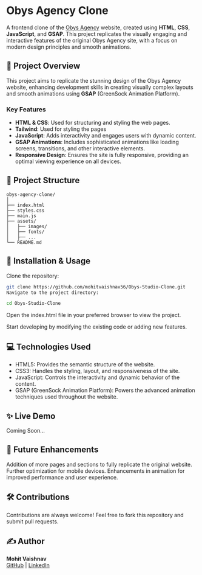 # Obys Agency Clone

A frontend clone of the [Obys Agency](https://obys.agency) website, created using **HTML**, **CSS**, **JavaScript**, and **GSAP**. This project replicates the visually engaging and interactive features of the original Obys Agency site, with a focus on modern design principles and smooth animations.

## 🚀 Project Overview

This project aims to replicate the stunning design of the Obys Agency website, enhancing development skills in creating visually complex layouts and smooth animations using **GSAP** (GreenSock Animation Platform).

### Key Features

- **HTML & CSS**: Used for structuring and styling the web pages.
- **Tailwind**: Used for styling the pages
- **JavaScript**: Adds interactivity and engages users with dynamic content.
- **GSAP Animations**: Includes sophisticated animations like loading screens, transitions, and other interactive elements.
- **Responsive Design**: Ensures the site is fully responsive, providing an optimal viewing experience on all devices.

## 📂 Project Structure

```plaintext
obys-agency-clone/
│
├── index.html
├── styles.css
├── main.js
├── assets/
│   ├── images/
│   ├── fonts/
│   ├── ...
└── README.md
```
## 🔧 Installation & Usage
Clone the repository:

```bash
git clone https://github.com/mohitvaishnav56/Obys-Studio-Clone.git
Navigate to the project directory:
```

```bash
cd Obys-Studio-Clone
```
Open the index.html file in your preferred browser to view the project.

Start developing by modifying the existing code or adding new features.

## 💻 Technologies Used
- HTML5: Provides the semantic structure of the website.
- CSS3: Handles the styling, layout, and responsiveness of the site.
- JavaScript: Controls the interactivity and dynamic behavior of the content.
- GSAP (GreenSock Animation Platform): Powers the advanced animation techniques used throughout the website.
## ✨ Live Demo
Coming Soon...

## 🚀 Future Enhancements
Addition of more pages and sections to fully replicate the original website.
Further optimization for mobile devices.
Enhancements in animation for improved performance and user experience.
## 🛠️ Contributions
Contributions are always welcome! Feel free to fork this repository and submit pull requests.

## ✍️ Author
<div> <strong>Mohit Vaishnav</strong> <br> <a href="https://github.com/Mvaishnav56">GitHub</a> | <a href="https://www.linkedin.com/in/mohit-vaishnav-50682428b/">LinkedIn</a> </div> 